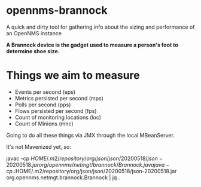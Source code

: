 # opennms-brannock
A quick and dirty tool for gathering info about the sizing and performance of an OpenNMS instance

**A Brannock device is the gadget used to measure a person's foot to determine shoe size.**

# Things we aim to measure

* Events per second (eps)
* Metrics persisted per second (mps)
* Polls per second (pps)
* Flows persisted per second (fps)
* Count of monitoring locations (loc)
* Count of Minions (mnc)

Going to do all these things via JMX through the local MBeanServer.

It's not Mavenized yet, so:

 javac -cp $HOME/.m2/repository/org/json/json/20200518/json-20200518.jar org/opennms/netmgt/brannock/Brannock.java
 java -cp .:$HOME/.m2/repository/org/json/json/20200518/json-20200518.jar  org.opennms.netmgt.brannock.Brannock | jq .

